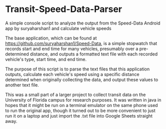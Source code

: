# Transit-Speed-Data-Parser
A simple console script to analyze the output from the Speed-Data Android app by suryaharshan1 and calculate vehicle speeds

The base application, which can be found at https://github.com/suryaharshan1/Speed-Data, is a simple stopwatch that records start and end time for many vehicles, presumably over a pre-determined distance, and outputs a formatted text file with each recorded vehicle's type, start time, and end time. 

The purpose of this script is to parse the text files that this application outputs, calculate each vehicle's speed using a specific distance determined when originally collecting the data, and output these values to another text file. 

This was a small part of a larger project to collect transit data on the University of Florida campus for research purposes. It was written in java in hopes that it might be run on a terminal emulator on the same phone used to run the original app, though it turned out to be more convenient to just run it on a laptop and just import the .txt file into Google Sheets straight away.
